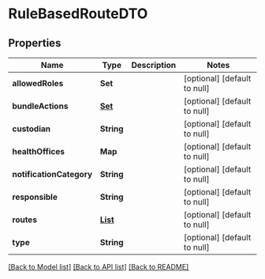 # RuleBasedRouteDTO
## Properties

| Name | Type | Description | Notes |
|------------ | ------------- | ------------- | -------------|
| **allowedRoles** | **Set** |  | [optional] [default to null] |
| **bundleActions** | [**Set**](BundleAction.md) |  | [optional] [default to null] |
| **custodian** | **String** |  | [optional] [default to null] |
| **healthOffices** | **Map** |  | [optional] [default to null] |
| **notificationCategory** | **String** |  | [optional] [default to null] |
| **responsible** | **String** |  | [optional] [default to null] |
| **routes** | [**List**](Route.md) |  | [optional] [default to null] |
| **type** | **String** |  | [optional] [default to null] |

[[Back to Model list]](../README.md#documentation-for-models) [[Back to API list]](../README.md#documentation-for-api-endpoints) [[Back to README]](../README.md)

